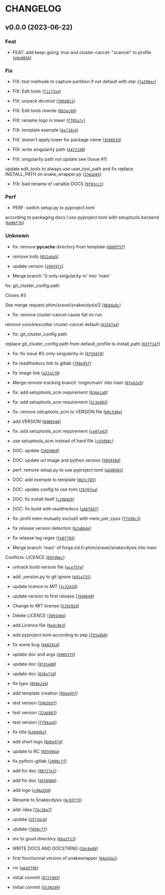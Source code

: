 # CHANGELOG



## v0.0.0 (2023-06-22)

### Feat

* FEAT: add keep-going: true and cluster-cancel: &#34;scancel&#34; to profile ([`a9e8056`](https://github.com/phim/sravel/snakecdysis/commit/a9e80565f7e84015c00fab91041fe80434d1f3ce))

### Fix

* FIX: test methode to capture partition if not default with star ([`fa299ec`](https://github.com/phim/sravel/snakecdysis/commit/fa299ec3d389252d47684ecce4ccbf0be3739517))

* FIX: Edit tools ([`711731e`](https://github.com/phim/sravel/snakecdysis/commit/711731ed71b8852f7652b8d9fcc6be1efedadef1))

* FIX: unpack dicotool ([`706d011`](https://github.com/phim/sravel/snakecdysis/commit/706d011699190605fffffe19d52e10267786a24e))

* FIX: Edit tools rewrite ([`8b1ec80`](https://github.com/phim/sravel/snakecdysis/commit/8b1ec80efec36eee228c0e54d339edc54cefcd5c))

* FIX: rename logo in lower ([`f705a7c`](https://github.com/phim/sravel/snakecdysis/commit/f705a7cd5b7dca77e1703386ee43b2519fc18570))

* FIX: template exemple ([`4a710cb`](https://github.com/phim/sravel/snakecdysis/commit/4a710cb859fb84c8467201a67fa69f106db19068))

* FIX: doesn&#39;t apply lower for package name ([`3b96b3d`](https://github.com/phim/sravel/snakecdysis/commit/3b96b3d056c7b93327899abb75d2ea8a5a92b23a))

* FIX: write singularity path ([`44721d0`](https://github.com/phim/sravel/snakecdysis/commit/44721d00eeebce0315c52096c7f69187cb7bc4e7))

* FIX: singularity path not update see (Issue #1)

update edit_tools to always use user_tool_path and fix replace INSTALL_PATH on snake_wrapper.py ([`334ad45`](https://github.com/phim/sravel/snakecdysis/commit/334ad45f71c50487ebc8227bc0ff6e90a2a663c2))

* FIX: bad rename of variable DOCS ([`9f83cc1`](https://github.com/phim/sravel/snakecdysis/commit/9f83cc1fb2d4bffe068849d7d9c68d4832a6f5a8))

### Perf

* PERF: switch setup.py to pyproject.toml

according to packaging docs I use pyproject.toml with setuptools backend ([`bd86f7b`](https://github.com/phim/sravel/snakecdysis/commit/bd86f7bba6ceafe2470e93447416f6499d2b649a))

### Unknown

* fix: remove __pycache__ directory from template ([`dd89f5f`](https://github.com/phim/sravel/snakecdysis/commit/dd89f5f61577c798ee619ff53a240fc2e9c4d1e5))

* remove todo ([`052a0a5`](https://github.com/phim/sravel/snakecdysis/commit/052a0a5b2fbd191b6cb2616ae0a5f71d8322fdaf))

* update version ([`299fd71`](https://github.com/phim/sravel/snakecdysis/commit/299fd71e6c64cdc5d0a5806e3fa93917d45f4e8f))

* Merge branch &#39;3-only-singularity-in&#39; into &#39;main&#39;

fix: git_cluster_config path

Closes #3

See merge request phim/sravel/snakecdysis!2 ([`9b8da9c`](https://github.com/phim/sravel/snakecdysis/commit/9b8da9cd4af60cd471d55a43745b3cb4f48acb13))

* fix: remove cluster-cancel cause fail on run

remove coockiescutter cluster-cancel default ([`43247a4`](https://github.com/phim/sravel/snakecdysis/commit/43247a42d8186b0958956a8585822a06a78ad7d3))

* fix: git_cluster_config path

replace git_cluster_config path from default_profile to install_path ([`65ff14f`](https://github.com/phim/sravel/snakecdysis/commit/65ff14fcda40fad318e6df32ce0e9c9994888dda))

* fix: fix issue #3-only-singularity-in ([`8f594f0`](https://github.com/phim/sravel/snakecdysis/commit/8f594f0d41b5b720605e63f5c1558633b4632f14))

* fix readthedocs link to gitlab ([`798e957`](https://github.com/phim/sravel/snakecdysis/commit/798e9571afaf0da8f680efe74ba639158c1ccb5a))

* fix image link ([`a22a170`](https://github.com/phim/sravel/snakecdysis/commit/a22a1701ebf4c7d9a4bb238440785e2b415ca6e4))

* Merge remote-tracking branch &#39;origin/main&#39; into main ([`8fe62a5`](https://github.com/phim/sravel/snakecdysis/commit/8fe62a5efb6ee0e152f52b8bd88ff2dd193af601))

* fix: add setuptools_scm requirement ([`036e1a8`](https://github.com/phim/sravel/snakecdysis/commit/036e1a8ce5df9490bc05a515cb2fc4cdc7719fba))

* fix: add setuptools_scm requirement ([`3c3a403`](https://github.com/phim/sravel/snakecdysis/commit/3c3a4037d094761f7ea7740e3c9dcfc3732fe7b3))

* fix: remove setuptools_scm to VERSION file ([`b0c5d8e`](https://github.com/phim/sravel/snakecdysis/commit/b0c5d8ed133963a7923e880bb0bb5d35fff717d2))

*  add VERSION ([`0d80540`](https://github.com/phim/sravel/snakecdysis/commit/0d80540c1fd25030b2430e9248c9dc3c7b1fa707))

* fix: add setuptools_scm requirement ([`ce0fa43`](https://github.com/phim/sravel/snakecdysis/commit/ce0fa4363396373bab8d1a39d1bfcc9909a67edb))

* use setuptools_scm instead of hard file ([`c93db8c`](https://github.com/phim/sravel/snakecdysis/commit/c93db8ce79ccbcfec424ee81627331aa450e32a7))

* DOC: update ([`20260b0`](https://github.com/phim/sravel/snakecdysis/commit/20260b0aeabccbd64ef14f82111a691630e6a32e))

* DOC: update url image and python version ([`505936d`](https://github.com/phim/sravel/snakecdysis/commit/505936dc5faa6ba3b79b355ae1aee9b4c24c5b89))

* perf: remove setup.py to use pyproject.toml ([`abd0502`](https://github.com/phim/sravel/snakecdysis/commit/abd05023bbf101114bccebd9abd9b96a1f16edd6))

* DOC: add exemple to template ([`8b3c785`](https://github.com/phim/sravel/snakecdysis/commit/8b3c7854bb65921d9e33e1da86363fe33ef5901f))

* DOC: update config to use toml ([`2b767ea`](https://github.com/phim/sravel/snakecdysis/commit/2b767ea73bc89fcaf0a621a965b9e1c4ace08bd0))

* DOC: fix install itself ([`c24b02b`](https://github.com/phim/sravel/snakecdysis/commit/c24b02bca6bd95c2a46c8daa269aab959be1a09f))

* DOC: fix build with readthedocs ([`a96f667`](https://github.com/phim/sravel/snakecdysis/commit/a96f66706b4221d4e29c3e6d17ad3b786ac5e16a))

* fix: profil mem mutually exclusif with mem_per_cpus ([`f7d90c3`](https://github.com/phim/sravel/snakecdysis/commit/f7d90c35bc169b4877241154aee04013bf1b860b))

* fix release version detection ([`b2a864e`](https://github.com/phim/sravel/snakecdysis/commit/b2a864ec54dc9649b8393740d294ab94cc37d057))

* fix release tag regex ([`fe0f79d`](https://github.com/phim/sravel/snakecdysis/commit/fe0f79ddbfcab23c2eef10eb2402f663dfce3492))

* Merge branch &#39;main&#39; of forge.ird.fr:phim/sravel/snakecdysis into main

Conflicts:
	LICENCE ([`69fd9ec`](https://github.com/phim/sravel/snakecdysis/commit/69fd9ec0535f3ebb2328b6d1a8a2a723136bb123))

* untrack build version file ([`ace75fe`](https://github.com/phim/sravel/snakecdysis/commit/ace75fe957b1d9d7876e201930e153f81d847eca))

* add _version.py to git ignore ([`e91a725`](https://github.com/phim/sravel/snakecdysis/commit/e91a72595b9e012a650ae846456927cd163dda6e))

* update licence to MIT ([`1c3242d`](https://github.com/phim/sravel/snakecdysis/commit/1c3242d5a3056b4d1542aaf4166b6400d56c2da5))

* update version to first release ([`7046b89`](https://github.com/phim/sravel/snakecdysis/commit/7046b89bdada0a6539e998c0bc25f0fa038cf93f))

* Change to MIT license ([`519292d`](https://github.com/phim/sravel/snakecdysis/commit/519292db9d8ca6d90ed8dffe33ada7ce61aa1606))

* Delete LICENCE ([`3091d6b`](https://github.com/phim/sravel/snakecdysis/commit/3091d6bbab981545bef29c4d971ae8eb8dbf7ba9))

* add Licence file ([`9edc863`](https://github.com/phim/sravel/snakecdysis/commit/9edc863ae757cf4069077378b6edd84816dbf064))

* add pyproject.toml according to pep ([`715e8b8`](https://github.com/phim/sravel/snakecdysis/commit/715e8b80c3ab32560bdeb7d4ab41021ee0d6b239))

* fix some bug ([`4b8291d`](https://github.com/phim/sravel/snakecdysis/commit/4b8291d9693cfa467f0adab707f223e5302d3afa))

* update doc and args ([`d905375`](https://github.com/phim/sravel/snakecdysis/commit/d9053755ca060b29ddf9bc8d2917ef5f4ac14c89))

* update doc ([`9fd1e80`](https://github.com/phim/sravel/snakecdysis/commit/9fd1e800786a7969bb61aa17bf792b0526d144fe))

* update doc ([`828a718`](https://github.com/phim/sravel/snakecdysis/commit/828a718c5c88e4f1694694a62b73e64aef3b6e5c))

* fix typo ([`858e2eb`](https://github.com/phim/sravel/snakecdysis/commit/858e2ebd687b0ea400317d4dad52ff48050091b2))

* add template creation ([`99ae037`](https://github.com/phim/sravel/snakecdysis/commit/99ae037826115010775a6e32e062328b9f130541))

* test version ([`59b3b5f`](https://github.com/phim/sravel/snakecdysis/commit/59b3b5fae593e786562e28cad9fa19a31d0ebdae))

* test version ([`32ab883`](https://github.com/phim/sravel/snakecdysis/commit/32ab88302d6e03c4d46cc26df24ff89be7f58497))

* test version ([`ff94aa5`](https://github.com/phim/sravel/snakecdysis/commit/ff94aa59840dee39da4bb0857e1b852fdd794651))

* fix title ([`b460db2`](https://github.com/phim/sravel/snakecdysis/commit/b460db2986ed9ebb31ecd558692bbe9a9ce68ec1))

* add short logo ([`8dbe974`](https://github.com/phim/sravel/snakecdysis/commit/8dbe9740bbfeeae4fa793a05a9cfd889ac21667a))

* update to RC ([`85550ba`](https://github.com/phim/sravel/snakecdysis/commit/85550ba8c92118e4e225bd6298833b6b83a112f6))

* fix python-gitlab ([`2000cff`](https://github.com/phim/sravel/snakecdysis/commit/2000cff1e16ff3a323397dfafb3b0e63a741ff88))

* add for doc ([`86727e1`](https://github.com/phim/sravel/snakecdysis/commit/86727e195842cf0ee2c0575c8166a3b4c2251668))

* add for doc ([`9559960`](https://github.com/phim/sravel/snakecdysis/commit/95599602548c33837db7ce9845d8860d6c475913))

* add logo ([`c94a2b8`](https://github.com/phim/sravel/snakecdysis/commit/c94a2b8bffb1ee9c111a401f4a93a03c6eb1f919))

* Rename to Snakecdysis ([`4c83f75`](https://github.com/phim/sravel/snakecdysis/commit/4c83f753cedbe140606094a7852256f7e337946b))

* add .idea ([`76c26e7`](https://github.com/phim/sravel/snakecdysis/commit/76c26e711e764a63999a5897d0f442195c40f2a6))

* update ([`25734cb`](https://github.com/phim/sravel/snakecdysis/commit/25734cb79878fc106e743ce253714b0a48c490d2))

* update ([`f650cff`](https://github.com/phim/sravel/snakecdysis/commit/f650cffb8e54f0b2039e3e4ba4b4f9b764a7c715))

* mv to good directory ([`6ba2f13`](https://github.com/phim/sravel/snakecdysis/commit/6ba2f13b41ffecb7541865aae6d4b7a546b1c272))

* WRITE DOCS AND DOCSTRING ([`28c8e08`](https://github.com/phim/sravel/snakecdysis/commit/28c8e08dd529ce12c3100e186a8e023442c22b69))

* first fonctionnal version of snakewrapper ([`84a5da1`](https://github.com/phim/sravel/snakecdysis/commit/84a5da17d4858a9736bb88b6948b69ae98c01550))

* rm ([`a6d2f96`](https://github.com/phim/sravel/snakecdysis/commit/a6d2f9673158696cce68217df1619d7f1e2866ac))

* initial commit ([`8727d05`](https://github.com/phim/sravel/snakecdysis/commit/8727d05b3ecb19065e9a25122dc8e99832fc1e35))

* Initial commit ([`55392d9`](https://github.com/phim/sravel/snakecdysis/commit/55392d91217f89319414cdfaa0ca181882d35892))
